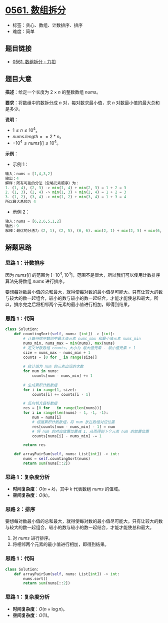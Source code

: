 # [0561. 数组拆分](https://leetcode.cn/problems/array-partition/)

- 标签：贪心、数组、计数排序、排序
- 难度：简单

## 题目链接

- [0561. 数组拆分 - 力扣](https://leetcode.cn/problems/array-partition/)

## 题目大意

**描述**：给定一个长度为 $2 \times n$ 的整数数组 $nums$。

**要求**：将数组中的数拆分成 $n$ 对，每对数求最小值，求 $n$ 对数最小值的最大总和是多少。

**说明**：

- $1 \le n \le 10^4$。
- $nums.length == 2 * n$。
- $-10^4 \le nums[i] \le 10^4$。

**示例**：

- 示例 1：

```python
输入：nums = [1,4,3,2]
输出：4
解释：所有可能的分法（忽略元素顺序）为：
1. (1, 4), (2, 3) -> min(1, 4) + min(2, 3) = 1 + 2 = 3
2. (1, 3), (2, 4) -> min(1, 3) + min(2, 4) = 1 + 2 = 3
3. (1, 2), (3, 4) -> min(1, 2) + min(3, 4) = 1 + 3 = 4
所以最大总和为 4
```
- 示例 2：

```python
输入：nums = [6,2,6,5,1,2]
输出：9
解释：最优的分法为 (2, 1), (2, 5), (6, 6). min(2, 1) + min(2, 5) + min(6, 6) = 1 + 2 + 6 = 9
```

## 解题思路

### 思路 1：计数排序

因为 $nums[i]$ 的范围为 $[-10^4, 10^4]$，范围不是很大，所以我们可以使用计数排序算法先将数组 $nums$ 进行排序。

要想每对数最小值的总和最大，就得使每对数的最小值尽可能大。只有让较大的数与较大的数一起组合，较小的数与较小的数一起结合，才能才能使总和最大。所以，排序完之后将相邻两个元素的最小值进行相加，即得到结果。

###  思路 1：代码

```python
class Solution:
    def countingSort(self, nums: [int]) -> [int]:
        # 计算待排序数组中最大值元素 nums_max 和最小值元素 nums_min
        nums_min, nums_max = min(nums), max(nums)
        # 定义计数数组 counts，大小为 最大值元素 - 最小值元素 + 1
        size = nums_max - nums_min + 1
        counts = [0 for _ in range(size)]
        
        # 统计值为 num 的元素出现的次数
        for num in nums:
            counts[num - nums_min] += 1
        
        # 生成累积计数数组
        for i in range(1, size):
            counts[i] += counts[i - 1]

        # 反向填充目标数组
        res = [0 for _ in range(len(nums))]
        for i in range(len(nums) - 1, -1, -1):
            num = nums[i]
            # 根据累积计数数组，将 num 放在数组对应位置
            res[counts[num - nums_min] - 1] = num
            # 将 num 的对应放置位置减 1，从而得到下个元素 num 的放置位置
            counts[nums[i] - nums_min] -= 1

        return res

    def arrayPairSum(self, nums: List[int]) -> int:
        nums = self.countingSort(nums)
        return sum(nums[::2])
```

### 思路 1：复杂度分析

- **时间复杂度**：$O(n + k)$，其中 $k$ 代表数组 $nums$ 的值域。
- **空间复杂度**：$O(k)$。

### 思路 2：排序

要想每对数最小值的总和最大，就得使每对数的最小值尽可能大。只有让较大的数与较大的数一起组合，较小的数与较小的数一起结合，才能才能使总和最大。

1. 对 $nums$ 进行排序。
2. 将相邻两个元素的最小值进行相加，即得到结果。

### 思路 1：代码

```python
class Solution:
    def arrayPairSum(self, nums: List[int]) -> int:
        nums.sort()
        return sum(nums[::2])
```

### 思路 1：复杂度分析

- **时间复杂度**：$O(n \times \log n)$。
- **空间复杂度**：$O(1)$。

